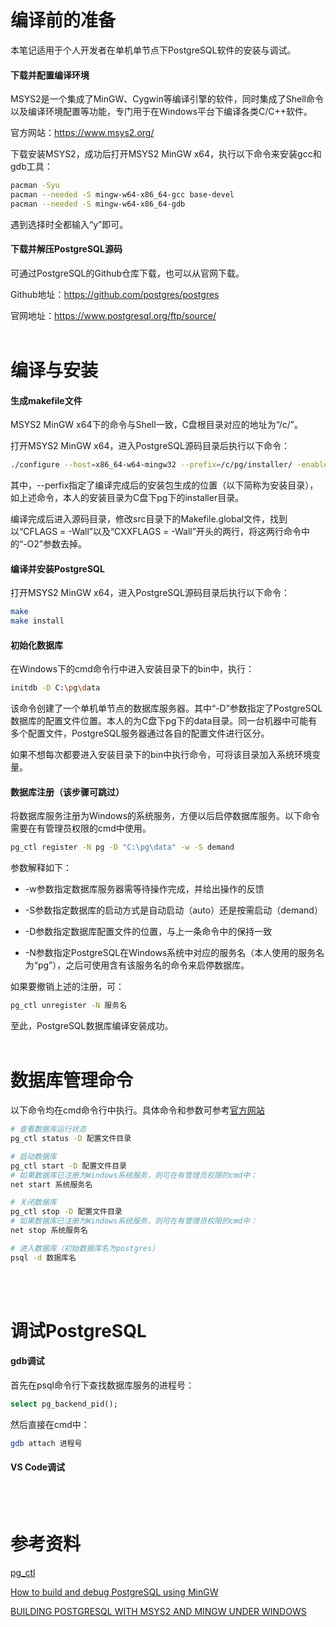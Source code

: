 # 编译前的准备

本笔记适用于个人开发者在单机单节点下PostgreSQL软件的安装与调试。

#### 下载并配置编译环境

MSYS2是一个集成了MinGW、Cygwin等编译引擎的软件，同时集成了Shell命令以及编译环境配置等功能，专门用于在Windows平台下编译各类C/C++软件。

官方网站：https://www.msys2.org/

下载安装MSYS2，成功后打开MSYS2 MinGW x64，执行以下命令来安装gcc和gdb工具：
```bash
pacman -Syu
pacman --needed -S mingw-w64-x86_64-gcc base-devel
pacman --needed -S mingw-w64-x86_64-gdb
```
遇到选择时全都输入“y”即可。

#### 下载并解压PostgreSQL源码

可通过PostgreSQL的Github仓库下载，也可以从官网下载。

Github地址：https://github.com/postgres/postgres

官网地址：https://www.postgresql.org/ftp/source/
<br/><br/>

# 编译与安装
#### 生成makefile文件
MSYS2 MinGW x64下的命令与Shell一致，C盘根目录对应的地址为“/c/”。

打开MSYS2 MinGW x64，进入PostgreSQL源码目录后执行以下命令：
```bash
./configure --host=x86_64-w64-mingw32 --prefix=/c/pg/installer/ -enable-debug
```
其中，--perfix指定了编译完成后的安装包生成的位置（以下简称为安装目录），如上述命令，本人的安装目录为C盘下pg下的installer目录。

编译完成后进入源码目录，修改src目录下的Makefile.global文件，找到以“CFLAGS = -Wall”以及“CXXFLAGS = -Wall”开头的两行，将这两行命令中的“-O2”参数去掉。

#### 编译并安装PostgreSQL
打开MSYS2 MinGW x64，进入PostgreSQL源码目录后执行以下命令：
```bash
make
make install
```

#### 初始化数据库
在Windows下的cmd命令行中进入安装目录下的bin中，执行：
```bash
initdb -D C:\pg\data
```
该命令创建了一个单机单节点的数据库服务器。其中“-D”参数指定了PostgreSQL数据库的配置文件位置。本人的为C盘下pg下的data目录。同一台机器中可能有多个配置文件，PostgreSQL服务器通过各自的配置文件进行区分。

如果不想每次都要进入安装目录下的bin中执行命令，可将该目录加入系统环境变量。

#### 数据库注册（该步骤可跳过）
将数据库服务注册为Windows的系统服务，方便以后启停数据库服务。以下命令需要在有管理员权限的cmd中使用。
```bash
pg_ctl register -N pg -D "C:\pg\data" -w -S demand
```
参数解释如下：
- -w参数指定数据库服务器需等待操作完成，并给出操作的反馈

- -S参数指定数据库的启动方式是自动启动（auto）还是按需启动（demand）

- -D参数指定数据库配置文件的位置，与上一条命令中的保持一致

- -N参数指定PostgreSQL在Windows系统中对应的服务名（本人使用的服务名为“pg”），之后可使用含有该服务名的命令来启停数据库。

如果要撤销上述的注册，可：
```bash
pg_ctl unregister -N 服务名
```

至此，PostgreSQL数据库编译安装成功。
<br/><br/>

# 数据库管理命令
以下命令均在cmd命令行中执行。具体命令和参数可参考[官方网站](https://www.postgresql.org/docs/current/app-pg-ctl.html)
```bash
# 查看数据库运行状态
pg_ctl status -D 配置文件目录

# 启动数据库
pg_ctl start -D 配置文件目录
# 如果数据库已注册为Windows系统服务，则可在有管理员权限的cmd中：
net start 系统服务名

# 关闭数据库
pg_ctl stop -D 配置文件目录
# 如果数据库已注册为Windows系统服务，则可在有管理员权限的cmd中：
net stop 系统服务名

# 进入数据库（初始数据库名为postgres）
psql -d 数据库名
```
<br/><br/>

# 调试PostgreSQL
#### gdb调试
首先在psql命令行下查找数据库服务的进程号：
```sql
select pg_backend_pid();
```
然后直接在cmd中：
```bash
gdb attach 进程号
```
#### VS Code调试

<br/><br/>


# 参考资料
[pg_ctl](https://www.postgresql.org/docs/current/app-pg-ctl.html)

[How to build and debug PostgreSQL using MinGW](https://osmanthus.work/?p=164)

[BUILDING POSTGRESQL WITH MSYS2 AND MINGW UNDER WINDOWS](https://www.cybertec-postgresql.com/en/building-postgresql-with-msys2-and-mingw-under-windows/)

